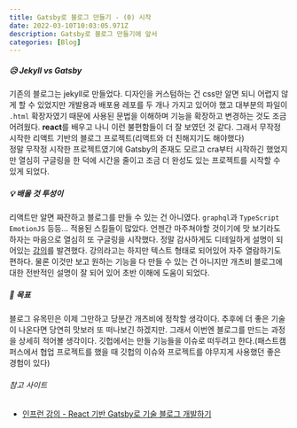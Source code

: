 ```yaml
---
title: Gatsby로 블로그 만들기 - (0) 시작
date: 2022-03-10T10:03:05.971Z
description: Gatsby로 블로그 만들기에 앞서
categories: [Blog]
---
```


##### 😥 Jekyll vs Gatsby

기존의 블로그는 jekyll로 만들었다. 디자인을 커스텀하는 건 css만 알면 되니 어렵지 않게 할 수 있었지만 개발용과 배포용 레포를 두 개나 가지고 있어야 했고 대부분의 파일이 `.html` 확장자였기 때문에 사용된 문법을 이해하며 기능을 확장하고 변경하는 것도 조금 어려웠다. **react**를 배우고 나니 이런 불편함들이 더 잘 보였던 것 같다. 그래서 무작정 시작한 리액트 기반의 블로그 프로젝트(리액트와 더 친해지기도 해야했다) <br> 정말 무작정 시작한 프로젝트였기에 Gatsby의 존재도 모르고 cra부터 시작하긴 했었지만 열심히 구글링을 한 덕에 시간을 줄이고 조금 더 완성도 있는 프로젝트를 시작할 수 있게 되었다.
<br>

##### 💡 배울 것 투성이

리액트만 알면 짜잔하고 블로그를 만들 수 있는 건 아니였다. `graphql`과 `TypeScript` `EmotionJS` 등등... 적용된 스킬들이 많았다. 언젠간 마주쳐야할 것이기에 맛 보기라도 하자는 마음으로 열심히 또 구글링을 시작했다. 정말 감사하게도 디테일하게 설명이 되어있는 [강의](https://www.inflearn.com/course/gatsby-%EA%B8%B0%EC%88%A0%EB%B8%94%EB%A1%9C%EA%B7%B8)를 발견했다. 강의라고는 하지만 텍스트 형태로 되어있어 자주 열람하기도 편하다. 물론 이것만 보고 원하는 기능을 다 만들 수 있는 건 아니지만 개츠비 블로그에 대한 전반적인 설명이 잘 되어 있어 초반 이해에 도움이 되었다.

##### 🚩 목표

블로그 유목민은 이제 그만하고 당분간 개츠비에 정착할 생각이다. 추후에 더 좋은 기술이 나온다면 당연히 맛보러 또 떠나보긴 하겠지만.
그래서 이번엔 블로그를 만드는 과정을 상세히 적어볼 생각이다. 깃헙에서는 만들 기능들을 이슈로 떠두려고 한다.(패스트캠퍼스에서 협업 프로젝트를 했을 때 깃헙의 이슈와 프로젝트를 야무지게 사용했던 좋은 경험이 있다)

###### 참고 사이트

- [인프런 강의 - React 기반 Gatsby로 기술 블로그 개발하기](https://www.inflearn.com/course/gatsby-%EA%B8%B0%EC%88%A0%EB%B8%94%EB%A1%9C%EA%B7%B8)
